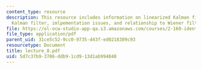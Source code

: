 ```yaml
---
content_type: resource
description: This resource includes information on linearized Kalman filter, extended
  Kalman filter, imlpementation issues, and relationship to Wiener filter.
file: https://ol-ocw-studio-app-qa.s3.amazonaws.com/courses/2-160-identification-estimation-and-learning-spring-2006/5d7c37b93786ddb91cd913d1ab994848_lecture_8.pdf
file_type: application/pdf
parent_uid: 31ce5c52-9cc0-9735-d43f-ed0218389c93
resourcetype: Document
title: lecture_8.pdf
uid: 5d7c37b9-3786-ddb9-1cd9-13d1ab994848
---
```


